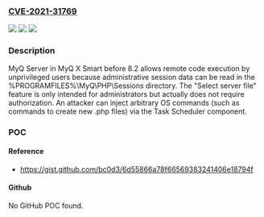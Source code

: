 ### [CVE-2021-31769](https://cve.mitre.org/cgi-bin/cvename.cgi?name=CVE-2021-31769)
![](https://img.shields.io/static/v1?label=Product&message=n%2Fa&color=blue)
![](https://img.shields.io/static/v1?label=Version&message=n%2Fa&color=blue)
![](https://img.shields.io/static/v1?label=Vulnerability&message=n%2Fa&color=brighgreen)

### Description

MyQ Server in MyQ X Smart before 8.2 allows remote code execution by unprivileged users because administrative session data can be read in the %PROGRAMFILES%\MyQ\PHP\Sessions directory. The "Select server file" feature is only intended for administrators but actually does not require authorization. An attacker can inject arbitrary OS commands (such as commands to create new .php files) via the Task Scheduler component.

### POC

#### Reference
- https://gist.github.com/bc0d3/6d55866a78f66569383241406e18794f

#### Github
No GitHub POC found.

